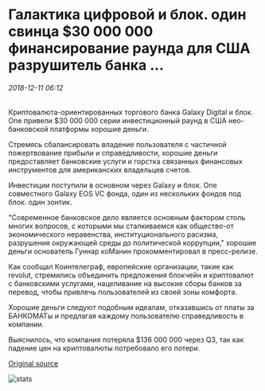# Галактика цифровой и блок. один свинца $30 000 000 финансирование раунда для США разрушитель банка ...

###### 2018-12-11 06:12

Криптовалюта-ориентированных торгового банка Galaxy Digital и блок. One привели $30 000 000 серии инвестиционный раунд в США нео-банковской платформы хорошие деньги.

Стремясь сбалансировать владение пользователя с частичной пожертвование прибыли и справедливости, хорошие деньги предоставляет банковские услуги и горстка связанных финансовых инструментов для американских владельцев счетов.

Инвестиции поступили в основном через Galaxy и блок. One совместного Galaxy EOS VC фонда, один из нескольких фондов под блок. один зонтик.

"Современное банковское дело является основным фактором столь многих вопросов, с которыми мы сталкиваемся как общество-от экономического неравенства, институционального расизма, разрушения окружающей среды до политической коррупции," хорошие деньги основатель Гуннар коМанин прокомментировал в пресс-релизе.

Как сообщал Коинтелеграф, европейские организации, такие как revolut, стремились объединить предложения блокчейн и криптовалют с банковскими услугами, нацеливание на высокие сборы банков за перевод, чтобы привлечь пользователей из своей зоны комфорта.

Хорошие деньги следуют подобным идеалам, отказавшись от платы за БАНКОМАТы и предлагая каждому пользователю справедливость в компании.

Выяснилось, что компания потеряла $136 000 000 через Q3, так как падение цен на криптовалюты потребовало его потери.

[Original source](https://cointelegraph.com/news/galaxy-digital-and-blockone-lead-30-million-funding-round-for-us-disruptor-bank)

![stats](https://c.statcounter.com/11760860/0/a89fa40b/1/ "stats")
